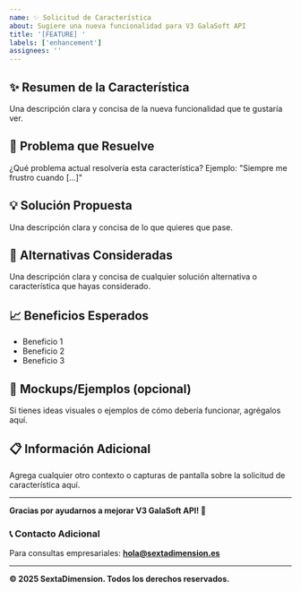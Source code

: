 ```yaml
---
name: ✨ Solicitud de Característica
about: Sugiere una nueva funcionalidad para V3 GalaSoft API
title: '[FEATURE] '
labels: ['enhancement']
assignees: ''
---
```


## ✨ **Resumen de la Característica**
Una descripción clara y concisa de la nueva funcionalidad que te gustaría ver.

## 🎯 **Problema que Resuelve**
¿Qué problema actual resolvería esta característica? 
Ejemplo: "Siempre me frustro cuando [...]"

## 💡 **Solución Propuesta**
Una descripción clara y concisa de lo que quieres que pase.

## 🔄 **Alternativas Consideradas**
Una descripción clara y concisa de cualquier solución alternativa o característica que hayas considerado.

## 📈 **Beneficios Esperados**
- Beneficio 1
- Beneficio 2
- Beneficio 3

## 🎨 **Mockups/Ejemplos (opcional)**
Si tienes ideas visuales o ejemplos de cómo debería funcionar, agrégalos aquí.

## 📋 **Información Adicional**
Agrega cualquier otro contexto o capturas de pantalla sobre la solicitud de característica aquí.

---

**Gracias por ayudarnos a mejorar V3 GalaSoft API! 🚀**

### 📞 **Contacto Adicional**
Para consultas empresariales: **hola@sextadimension.es**

---
**© 2025 SextaDimension. Todos los derechos reservados.**
